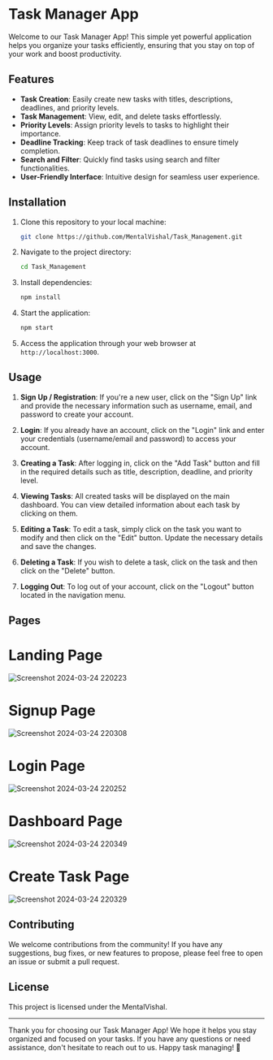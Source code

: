 # Task Manager App

Welcome to our Task Manager App! This simple yet powerful application helps you organize your tasks efficiently, ensuring that you stay on top of your work and boost productivity.

## Features

- **Task Creation**: Easily create new tasks with titles, descriptions, deadlines, and priority levels.
- **Task Management**: View, edit, and delete tasks effortlessly.
- **Priority Levels**: Assign priority levels to tasks to highlight their importance.
- **Deadline Tracking**: Keep track of task deadlines to ensure timely completion.
- **Search and Filter**: Quickly find tasks using search and filter functionalities.
- **User-Friendly Interface**: Intuitive design for seamless user experience.

## Installation

1. Clone this repository to your local machine:

    ```bash
    git clone https://github.com/MentalVishal/Task_Management.git
    ```

2. Navigate to the project directory:

    ```bash
    cd Task_Management
    ```

3. Install dependencies:

    ```bash
    npm install
    ```

4. Start the application:

    ```bash
    npm start
    ```

5. Access the application through your web browser at `http://localhost:3000`.


## Usage

1. **Sign Up / Registration**: If you're a new user, click on the "Sign Up" link and provide the necessary information such as username, email, and password to create your account.

2. **Login**: If you already have an account, click on the "Login" link and enter your credentials (username/email and password) to access your account.

3. **Creating a Task**: After logging in, click on the "Add Task" button and fill in the required details such as title, description, deadline, and priority level.

4. **Viewing Tasks**: All created tasks will be displayed on the main dashboard. You can view detailed information about each task by clicking on them.

5. **Editing a Task**: To edit a task, simply click on the task you want to modify and then click on the "Edit" button. Update the necessary details and save the changes.

6. **Deleting a Task**: If you wish to delete a task, click on the task and then click on the "Delete" button.

7. **Logging Out**: To log out of your account, click on the "Logout" button located in the navigation menu.

## Pages

# Landing Page
![Screenshot 2024-03-24 220223](https://github.com/MentalVishal/Task_Management/assets/115460369/e9db56d0-24c9-4471-b253-ef9dec8050be)

# Signup Page
![Screenshot 2024-03-24 220308](https://github.com/MentalVishal/Task_Management/assets/115460369/cd9b5ec1-a306-4564-9ab5-5bcb7a617a46)

# Login Page
![Screenshot 2024-03-24 220252](https://github.com/MentalVishal/Task_Management/assets/115460369/9e59372b-ed7f-4b79-815b-2ffe8adc4496)

# Dashboard Page
![Screenshot 2024-03-24 220349](https://github.com/MentalVishal/Task_Management/assets/115460369/4a4fbae3-5061-422d-9ba3-f9add7ac20aa)

# Create Task Page
![Screenshot 2024-03-24 220329](https://github.com/MentalVishal/Task_Management/assets/115460369/efd378e0-fd13-4b22-b968-f7b36ddb624c)



## Contributing

We welcome contributions from the community! If you have any suggestions, bug fixes, or new features to propose, please feel free to open an issue or submit a pull request.

## License

This project is licensed under the MentalVishal.

---

Thank you for choosing our Task Manager App! We hope it helps you stay organized and focused on your tasks. If you have any questions or need assistance, don't hesitate to reach out to us. Happy task managing! 🚀
